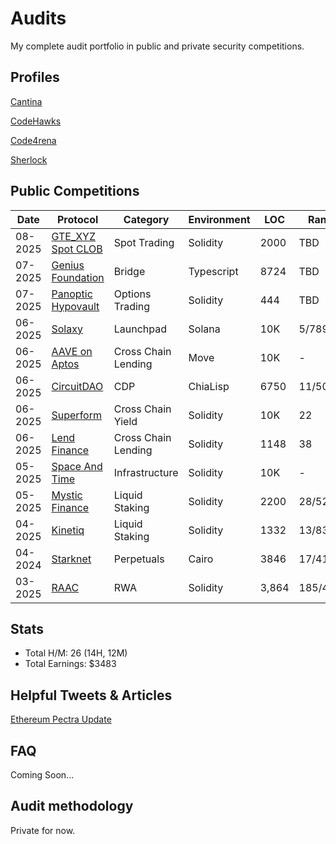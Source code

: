 # Audits
My complete audit portfolio in public and private security competitions.


## Profiles

[Cantina](https://cantina.xyz/u/dystopia)

[CodeHawks](https://profiles.cyfrin.io/u/dystopiaxyz)

[Code4rena](https://code4rena.com/@dystopia)

[Sherlock](https://audits.sherlock.xyz/watson/dystopia)


## Public Competitions

| Date | Protocol | Category |  Environment | LOC | Rank | Findings | $$ | Report |
| ---- | ---- | ---- | ---- | ---- | ----- | ---- | ---- | ---- |
| 08-2025 | [GTE_XYZ Spot CLOB](https://www.gte.xyz/) | Spot Trading | Solidity  | 2000 | TBD | TBD | TBD | [report](https://code4rena.com/audits/2025-07-gte-spot-clob-and-router/submissions?page=1&filter=all&search=dystopia)
| 07-2025 | [Genius Foundation](https://x.com/GeniusFDN) | Bridge | Typescript  | 8724 | TBD | 1H, 1L | TBD | [report](https://cantina.xyz/code/12acc80c-4e4c-4081-a0a3-faa92150651a/findings?created_by=dystopia&status=confirmed,duplicate)
| 07-2025 | [Panoptic Hypovault](https://panoptic.xyz/) | Options Trading | Solidity  | 444 | TBD | 🥉QA  | $126.32 | [report](https://code4rena.com/audits/2025-06-panoptic-hypovault/submissions/S-788)
| 06-2025 | [Solaxy](https://solaxy.io/) | Launchpad | Solana  | 10K | 5/789 | 1H, 2M | $710 | [report](https://cantina.xyz/code/50d38b86-80a0-49af-9df8-70d7d601b7d7/findings?created_by=dystopia&status=confirmed,duplicate)
| 06-2025 | [AAVE on Aptos](https://aave.com/) | Cross Chain Lending | Move  | 10K | - | 4L, 1QA | $0 | [report](https://cantina.xyz/code/ad445d42-9d39-4bcf-becb-0c6c8689b767/findings?created_by=dystopia&status=duplicate,confirmed)
| 06-2025 | [CircuitDAO](https://circuitdao.com/) | CDP | ChiaLisp  | 6750 | 11/506 | 1M | $450 | [report](https://cantina.xyz/code/7d650b99-8a40-49d1-9b65-2b060accfbb7/findings?status=duplicate,confirmed&created_by=dystopia)
| 06-2025 | [Superform](https://www.superform.xyz/) | Cross Chain Yield | Solidity  | 10K | 22 | 1H, 1M, 3L, 1QA | $215 | [report](https://cantina.xyz/code/ba62fa4e-f933-4eec-b9ac-868325f4a694/findings?created_by=dystopia&status=duplicate,confirmed)
| 06-2025 | [Lend Finance](https://www.lend.finance/) | Cross Chain Lending | Solidity  | 1148 | 38 | 6H, 1M | $57 | [report](https://audits.sherlock.xyz/contests/908/report)
| 05-2025 | [Space And Time](https://www.spaceandtime.io/) | Infrastructure | Solidity  | 10K | - | 2L, 1QA | $0 | [report](https://cantina.xyz/code/3cc30b66-1cba-4044-968f-a0817cd7bf83/findings?created_by=dystopia&status=duplicate,confirmed)
| 05-2025 | [Mystic Finance](https://mysticfinance.xyz/) | Liquid Staking | Solidity  | 2200 | 28/522 | 2H, 3M | $121 | [report](https://cantina.xyz/code/c160af78-28f8-47f7-9926-889b3864c6d8/findings?created_by=dystopia&status=duplicate)
| 04-2025 | [Kinetiq](https://kinetiq.xyz/) | Liquid Staking | Solidity  | 1332 | 13/83 | 🥇 QA | $568 | [report](https://code4rena.com/audits/2025-04-kinetiq/submissions/S-1057)
| 04-2024 |[Starknet](https://www.starknet.io/) | Perpetuals | Cairo | 3846 | 17/41 | 1H, 1M | $1270 | [report](https://code4rena.com/audits/2025-03-starknet-perpetual/submissions?page=1&filter=awardable&search=dys)
| 03-2025 | [RAAC](https://www.raac.io/) | RWA | Solidity  | 3,864 | 185/462 | 3H, 3M, 1L | $63 | [report](https://codehawks.cyfrin.io/c/2025-02-raac/results?lt=contest&page=47&sc=reward&sj=reward&t=report)


## Stats
- Total H/M: 26 (14H, 12M)
- Total Earnings: $3483 

## Helpful Tweets & Articles
[Ethereum Pectra Update](https://x.com/dystopiaxyz/status/1920392761326317992)


## FAQ
Coming Soon...


## Audit methodology

Private for now.
